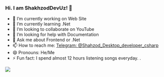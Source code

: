 ### Hi. I am ShakhzodDevUz! 👋


- 🔭 I’m currently working on Web Site 
- 🌱 I’m currently learning .Net
- 👯 I’m looking to collaborate on YouTube
- 🤔 I’m looking for help with Documentation
- 💬 Ask me about Frontend or .Net
- 📫 How to reach me: [Telegram: @Shahzod_Desktop_developer_csharp](https://t.me/@Shahzod_Desktop_developer_csharp)
- 😄 Pronouns: He/Me
- ⚡ Fun fact: I spend almost 12 hours listening songs everyday.
.
<img src="https://github-readme-stats.vercel.app/api?username=shakhzodbekdevuz&&show_icons=true&title_color=ffffff&icon_color=fff000&text_color=daf7dc&bg_color=151515">
